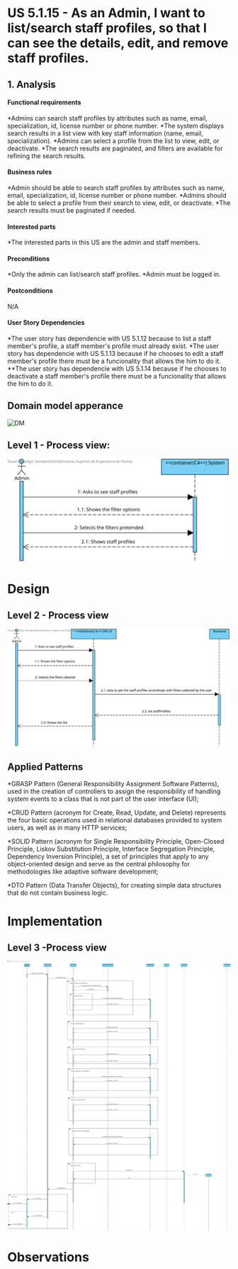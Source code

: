 # US 5.1.15 - As an Admin, I want to list/search staff profiles, so that I can see the details, edit, and remove staff profiles.

## 1. Analysis

#### Functional requirements

*Admins can search staff profiles by attributes such as name, email, specialization, id, license number or phone number.
*The system displays search results in a list view with key staff information (name, email,
specialization).
*Admins can select a profile from the list to view, edit, or deactivate.
*The search results are paginated, and filters are available for refining the search results.


#### Business rules

*Admin should be able to search staff profiles by attributes such as  name, email, specialization, id, license number or phone number.
*Admins should be able to select a profile from their search to view, edit, or deactivate.
*The search results must be paginated if needed.


#### Interested parts

*The interested parts in this US are the admin and staff members.


#### Preconditions

*Only the admin can list/search staff profiles.
*Admin must be logged in.


#### Postconditions

N/A



#### User Story Dependencies

*The user story has dependencie with US 5.1.12 because to list a staff member's profile, a staff member's profile must already exist.
*The user story has dependencie with US 5.1.13 because if he chooses to edit a staff member's profile there must be a funcionality that allows the him to do it.
**The user story has dependencie with US 5.1.14 because if he chooses to deactivate a staff member's profile there must be a funcionality that allows the him to do it.


## Domain model apperance
![DM](DM/DM.png)


## Level 1 - Process view:
![Process View - Level 1](L1/L1view.svg)



# Design


 ## Level 2 - Process view
 ![Process View - Level 2](L2/L2view.svg)


 ##  Applied Patterns

*GRASP Pattern (General Responsibility Assignment Software Patterns), used in the creation of controllers to assign the responsibility of handling system events to a class that is not part of the user interface (UI);

*CRUD Pattern (acronym for Create, Read, Update, and Delete) represents the four basic operations used in relational databases provided to system users, as well as in many HTTP services;

*SOLID Pattern (acronym for Single Responsibility Principle, Open-Closed Principle, Liskov Substitution Principle, Interface Segregation Principle, Dependency Inversion Principle), a set of principles that apply to any object-oriented design and serve as the central philosophy for methodologies like adaptive software development;

*DTO Pattern (Data Transfer Objects), for creating simple data structures that do not contain business logic.


# Implementation

 ## Level 3 -Process view
 ![Process View - Level 3](L3/L3View.svg)



# Observations
 